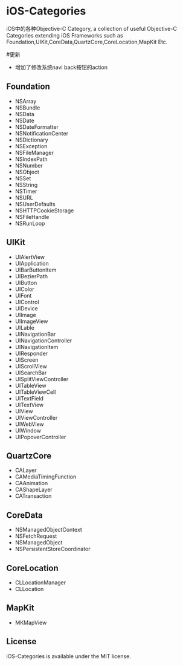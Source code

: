iOS-Categories
================

iOS中的各种Objective-C Category, a collection of useful Objective-C Categories extending iOS Frameworks such as Foundation,UIKit,CoreData,QuartzCore,CoreLocation,MapKit Etc.



#更新
* 增加了修改系统navi back按钮的action





## Foundation
* NSArray
* NSBundle
* NSData
* NSDate
* NSDateFormatter
* NSNotificationCenter
* NSDictionary
* NSException
* NSFileManager
* NSIndexPath
* NSNumber
* NSObject
* NSSet
* NSString
* NSTimer
* NSURL
* NSUserDefaults
* NSHTTPCookieStorage
* NSFileHandle
* NSRunLoop

## UIKit
* UIAlertView
* UIApplication
* UIBarButtonItem
* UIBezierPath
* UIButton
* UIColor
* UIFont
* UIControl
* UIDevice
* UIImage
* UIImageView
* UILable
* UINavigationBar
* UINavigationController
* UINavigationItem
* UIResponder
* UIScreen
* UIScrollView
* UISearchBar
* UISplitViewController
* UITableView
* UITableViewCell
* UITextField
* UITextView
* UIView
* UIViewController
* UIWebView
* UIWindow
* UIPopoverController

## QuartzCore
* CALayer
* CAMediaTimingFunction
* CAAnimation
* CAShapeLayer
* CATransaction

## CoreData
* NSManagedObjectContext
* NSFetchRequest
* NSManagedObject
* NSPersistentStoreCoordinator

## CoreLocation
* CLLocationManager
* CLLocation

## MapKit
* MKMapView

## License

iOS-Categories is available under the MIT license.


